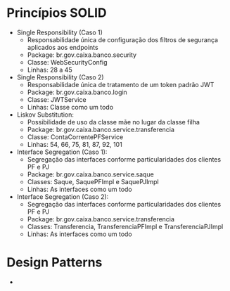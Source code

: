 # Princípios SOLID
- Single Responsibility (Caso 1)
    - Responsabilidade única de configuração dos filtros de segurança aplicados aos endpoints
    - Package: br.gov.caixa.banco.security
    - Classe: WebSecurityConfig
    - Linhas: 28 a 45
- Single Responsibility (Caso 2)
    - Responsabilidade única de tratamento de um token padrão JWT
    - Package: br.gov.caixa.banco.login
    - Classe: JWTService
    - Linhas: Classe como um todo
- Liskov Substitution:
    - Possibilidade de uso da classe mãe no lugar da classe filha
    - Package: br.gov.caixa.banco.service.transferencia
    - Classe: ContaCorrentePFService
    - Linhas: 54, 66, 75, 81, 87, 92, 101
- Interface Segregation (Caso 1):
    - Segregação das interfaces conforme particularidades dos clientes PF e PJ 
    - Package: br.gov.caixa.banco.service.saque
    - Classes: Saque, SaquePFImpl e SaquePJImpl
    - Linhas: As interfaces como um todo
- Interface Segregation (Caso 2):
    - Segregação das interfaces conforme particularidades dos clientes PF e PJ 
    - Package: br.gov.caixa.banco.service.transferencia
    - Classes: Transferencia, TransferenciaPFImpl e TransferenciaPJImpl
    - Linhas: As interfaces como um todo
    
# Design Patterns
- 